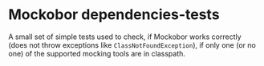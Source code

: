 # Mockobor dependencies-tests

A small set of simple tests used to check, if Mockobor works correctly (does not throw exceptions like
`ClassNotFoundException`), if only one (or no one) of the supported mocking tools are in classpath. 
